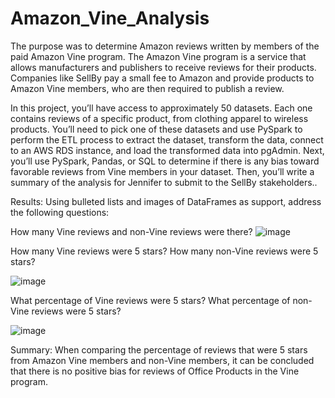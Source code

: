 # Amazon_Vine_Analysis
The purpose was to determine Amazon reviews written by members of the paid Amazon Vine program. The Amazon Vine program is a service that allows manufacturers and publishers to receive reviews for their products. Companies like SellBy pay a small fee to Amazon and provide products to Amazon Vine members, who are then required to publish a review.

In this project, you’ll have access to approximately 50 datasets. Each one contains reviews of a specific product, from clothing apparel to wireless products. You’ll need to pick one of these datasets and use PySpark to perform the ETL process to extract the dataset, transform the data, connect to an AWS RDS instance, and load the transformed data into pgAdmin. Next, you’ll use PySpark, Pandas, or SQL to determine if there is any bias toward favorable reviews from Vine members in your dataset. Then, you’ll write a summary of the analysis for Jennifer to submit to the SellBy stakeholders..


Results: Using bulleted lists and images of DataFrames as support, address the following questions:

How many Vine reviews and non-Vine reviews were there?
![image](https://user-images.githubusercontent.com/93456209/156956873-1ab9e06c-4d68-4969-a91f-47b9cd952ce1.png)




How many Vine reviews were 5 stars? How many non-Vine reviews were 5 stars?


![image](https://user-images.githubusercontent.com/93456209/156956436-4970461a-6b5b-456b-a71f-844afa653853.png)


What percentage of Vine reviews were 5 stars? What percentage of non-Vine reviews were 5 stars?

![image](https://user-images.githubusercontent.com/93456209/156956557-8e256fd5-6ba1-41c8-b74f-bd46259b319e.png)



Summary: 
When comparing the percentage of reviews that were 5 stars from Amazon Vine members and non-Vine members, it can be concluded that there is no positive bias for reviews of Office Products in the Vine program.
